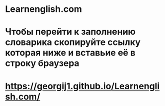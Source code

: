 # Learnenglish.com
# Чтобы перейти к заполнению словарика скопируйте ссылку которая ниже и вставьие её в строку браузера
# https://georgij1.github.io/Learnenglish.com/